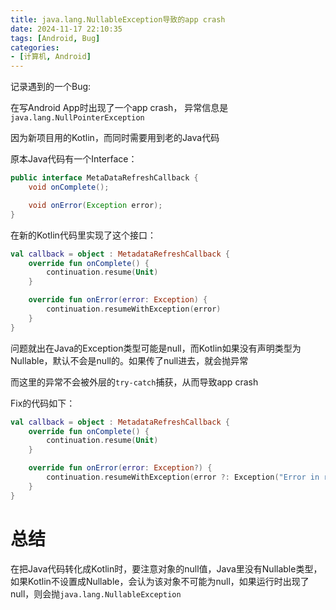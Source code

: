 ```yaml
---
title: java.lang.NullableException导致的app crash
date: 2024-11-17 22:10:35
tags: [Android, Bug]
categories:
- [计算机, Android]
---
```

记录遇到的一个Bug:

在写Android App时出现了一个app crash，
异常信息是`java.lang.NullPointerException`

因为新项目用的Kotlin，而同时需要用到老的Java代码

原本Java代码有一个Interface：
```java
public interface MetaDataRefreshCallback {
    void onComplete();

    void onError(Exception error);
}
```

在新的Kotlin代码里实现了这个接口：
```kotlin
val callback = object : MetadataRefreshCallback {
    override fun onComplete() {
        continuation.resume(Unit)
    }

    override fun onError(error: Exception) {
        continuation.resumeWithException(error)
    }
}
```

问题就出在Java的Exception类型可能是null，而Kotlin如果没有声明类型为Nullable，默认不会是null的。如果传了null进去，就会抛异常

而这里的异常不会被外层的`try-catch`捕获，从而导致app crash

Fix的代码如下：
```kotlin
val callback = object : MetadataRefreshCallback {
    override fun onComplete() {
        continuation.resume(Unit)
    }

    override fun onError(error: Exception?) {
        continuation.resumeWithException(error ?: Exception("Error in refreshing items"))
    }
}
```

# 总结
在把Java代码转化成Kotlin时，要注意对象的null值，Java里没有Nullable类型，如果Kotlin不设置成Nullable，会认为该对象不可能为null，如果运行时出现了null，则会抛`java.lang.NullableException`

